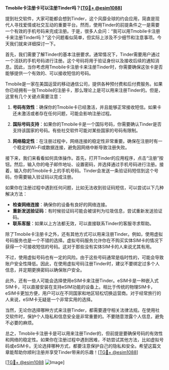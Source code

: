 **Tmobile卡注册卡可以注册Tinder吗？[[TG💪+ @esim1088](https://t.me/s/esim1088)]**

提到社交软件，大家可能都会想到Tinder，这个风靡全球的约会应用，简直是现代人寻找爱情或社交互动的重要平台。然而，使用Tinder的前提条件之一是需要一个有效的手机号码来完成注册。于是，很多人会问：“我可以用Tmobile卡注册卡来注册Tinder吗？”这个问题看似简单，但实际上涉及不少细节和注意事项。今天我们就来详细探讨一下。

首先，我们需要了解Tinder的基本注册要求。通常情况下，Tinder需要用户通过一个活跃的手机号码进行注册。这个号码将用于验证身份以及接收后续的通知消息。因此，当你考虑用Tmobile卡注册卡来注册Tinder时，你需要确保这张卡是否能够提供一个有效的、可以接收短信的号码。

Tmobile是一家在美国运营的移动通信公司，提供各种预付费和后付费服务。如果你已经拥有一张Tmobile的注册卡，那么理论上是可以用来注册Tinder的。但是，这里有几个关键点需要注意：

1. **号码有效性**：确保你的Tmobile卡已经激活，并且能够正常接收短信。如果卡还未激活或者存在任何问题，可能会影响注册过程。

2. **国际号码支持**：如果你的Tmobile卡是一个国际号码，你需要确认Tinder是否支持该国家的号码。有些社交软件可能对某些国家的号码有限制。

3. **网络稳定性**：在注册过程中，网络连接的稳定性非常重要。确保在注册时有一个稳定的Wi-Fi或数据连接，避免因网络中断导致注册失败。

接下来，我们来看看如何具体操作。首先，打开Tinder的应用程序，点击“注册”按钮。然后，输入你的电子邮件地址、设置密码，并选择通过手机号码进行注册。接着，输入你的Tmobile卡上的手机号码。Tinder会发送一条验证码短信到这个号码，你需要输入验证码以完成注册。

如果你在注册过程中遇到任何问题，比如无法收到验证码短信，可以尝试以下几种解决方法：

- **检查网络连接**：确保你的设备有良好的网络连接。
- **重新发送验证码**：有时候验证码可能会被误判为垃圾信息，尝试重新发送验证码。
- **联系客服**：如果以上方法都无效，可以直接联系Tinder的客服寻求帮助。

除了Tmobile卡注册卡之外，还有其他方式可以用来注册Tinder。例如，使用虚拟号码服务也是一个不错的选择。虚拟号码服务允许你在不购买实体SIM卡的情况下获得一个可接收短信的号码。这对于那些没有实体SIM卡的人来说尤其有用。

不过，使用虚拟号码也有一定的风险。由于这些号码通常是临时性的，可能会导致账户安全性降低。因此，在使用虚拟号码注册Tinder时，建议不要绑定过多个人信息，并定期更换密码以确保账户安全。

此外，还有一些人可能会选择使用eSIM卡来注册Tinder。eSIM卡是一种嵌入式SIM卡，可以直接安装在支持eSIM功能的设备上。相比于传统的物理SIM卡，eSIM卡更加方便，用户可以在不同国家和地区轻松切换运营商。对于经常旅行的人来说，eSIM卡无疑是一个非常实用的选择。

当然，无论你选择哪种方式来注册Tinder，都需要遵守相关法律法规。在使用社交软件时，保护个人隐私和信息安全是非常重要的。不要随意泄露个人信息，避免不必要的麻烦。

总之，Tmobile卡注册卡是可以用来注册Tinder的，但前提是要确保号码的有效性和网络的稳定性。如果你在注册过程中遇到困难，不妨尝试其他方法，比如虚拟号码或eSIM卡。无论选择哪种方式，都要注意保护自己的隐私和安全。希望这篇文章能帮助你顺利注册并享受Tinder带来的乐趣！[[TG💪+ @esim1088](https://t.me/s/esim1088)]

[[TG💪+ @esim1088](https://t.me/s/esim1088) ![Image](https://i.postimg.cc/4NQfJmqS/Snipaste-2025-05-13-00-14-12.png)]